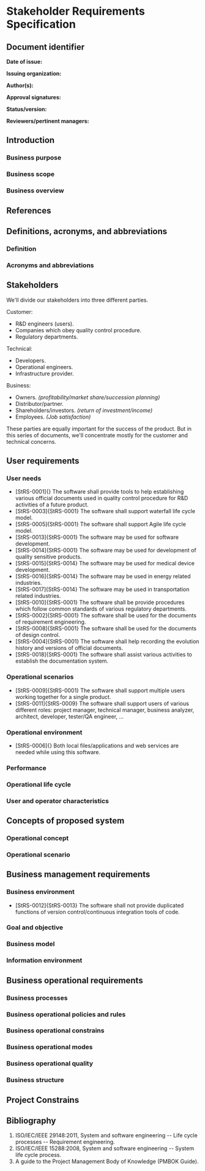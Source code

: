 # Stakeholder Requirements Specification

## Document identifier

**Date of issue:**

**Issuing organization:**

**Author(s):**

**Approval signatures:**

**Status/version:**

**Reviewers/pertinent managers:**

## Introduction

### Business purpose

### Business scope

### Business overview

## References

## Definitions, acronyms, and abbreviations

### Definition

### Acronyms and abbreviations

## Stakeholders

We'll divide our stakeholders into three different parties.

Customer:

- R&D engineers (users).
- Companies which obey quality control procedure.
- Regulatory departments.

Technical:

- Developers.
- Operational engineers.
- Infrastructure provider.

Business:

- Owners. *(profitability/market share/succession planning)*
- Distributor/partner.
- Shareholders/investors. *(return of investment/income)*
- Employees. *(Job satisfaction)*

These parties are equally important for the success of the product. But in this series of documents, we'll concentrate mostly for the customer and technical concerns.

## User requirements

### User needs

- [StRS-0001]{} The software shall provide tools to help establishing various official documents used in quality control procedure for R&D activities of a future product.
- [StRS-0003]{StRS-0001} The software shall support waterfall life cycle model.
- [StRS-0005]{StRS-0001} The software shall support Agile life cycle model.
- [StRS-0013]{StRS-0001} The software may be used for software development.
- [StRS-0014]{StRS-0001} The software may be used for development of quality sensitive products.
- [StRS-0015]{StRS-0014} The software may be used for medical device development.
- [StRS-0016]{StRS-0014} The software may be used in energy related industries.
- [StRS-0017]{StRS-0014} The software may be used in transportation related industries.
- [StRS-0010]{StRS-0001} The software shall be provide procedures which follow common standards of various regulatory departments.
- [StRS-0002]{StRS-0001} The software shall be used for the documents of requirement engineering.
- [StRS-0008]{StRS-0001} The software shall be used for the documents of design control.
- [StRS-0004]{StRS-0001} The software shall help recording the evolution history and versions of official documents.
- [StRS-0018]{StRS-0001} The software shall assist various activities to establish the documentation system.

### Operational scenarios

- [StRS-0009]{StRS-0001} The software shall support multiple users working together for a single product.
- [StRS-0011]{StRS-0009} The software shall support users of various different roles: project manager, technical manager, business analyzer, architect, developer, tester/QA engineer, ...

### Operational environment

- [StRS-0006]{} Both local files/applications and web services are needed while using this software.

### Performance

### Operational life cycle

### User and operator characteristics

## Concepts of proposed system

### Operational concept

### Operational scenario

## Business management requirements

### Business environment

- [StRS-0012]{StRS-0013} The software shall not provide duplicated functions of version control/continuous integration tools of code.

### Goal and objective

### Business model

### Information environment

## Business operational requirements

### Business processes

### Business operational policies and rules

### Business operational constrains

### Business operational modes

### Business operational quality

### Business structure

## Project Constrains

## Bibliography

1. ISO/IEC/IEEE 29148:2011, System and software engineering -- Life cycle processes -- Requirement engineering.
2. ISO/IEC/IEEE 15288:2008, System and software engineering -- System life cycle process.
3. A guide to the Project Management Body of Knowledge (PMBOK Guide).
